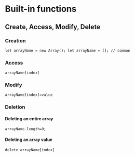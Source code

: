 # Built-in functions
## Create, Access, Modify, Delete
### Creation
`let arrayName = new Array();
let arrayName = []; // common`

### Access
`arrayName[index]`

### Modify
`arrayName[index]=value`

### Deletion
#### Deleting an entire array
`arrayName.length=0;`

#### Deleting an array value
`delete arrayName[index]`
